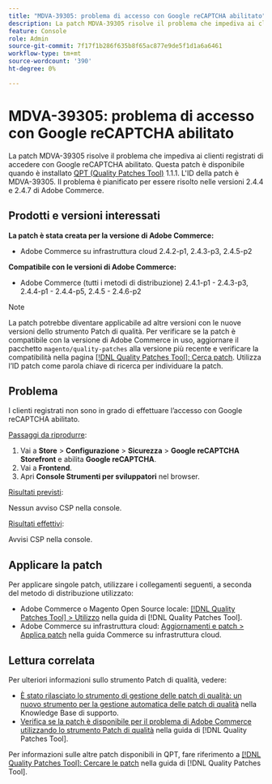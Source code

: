 ```yaml
---
title: "MDVA-39305: problema di accesso con Google reCAPTCHA abilitato"
description: La patch MDVA-39305 risolve il problema che impediva ai clienti registrati di accedere con Google reCAPTCHA abilitato. Questa patch è disponibile quando è installato [Quality Patches Tool (QPT)](https://experienceleague.adobe.com/en/docs/commerce-knowledge-base/kb/announcements/commerce-announcements/magento-quality-patches-released-new-tool-to-self-serve-quality-patches) 1.1.1. L'ID della patch è MDVA-39305. Il problema è pianificato per essere risolto nelle versioni 2.4.4 e 2.4.7 di Adobe Commerce.
feature: Console
role: Admin
source-git-commit: 7f17f1b286f635b8f65ac877e9de5f1d1a6a6461
workflow-type: tm+mt
source-wordcount: '390'
ht-degree: 0%

---
```


# MDVA-39305: problema di accesso con Google reCAPTCHA abilitato

La patch MDVA-39305 risolve il problema che impediva ai clienti registrati di accedere con Google reCAPTCHA abilitato. Questa patch è disponibile quando è installato [QPT (Quality Patches Tool)](https://experienceleague.adobe.com/en/docs/commerce-knowledge-base/kb/announcements/commerce-announcements/magento-quality-patches-released-new-tool-to-self-serve-quality-patches) 1.1.1. L&#39;ID della patch è MDVA-39305. Il problema è pianificato per essere risolto nelle versioni 2.4.4 e 2.4.7 di Adobe Commerce.

## Prodotti e versioni interessati

**La patch è stata creata per la versione di Adobe Commerce:**

* Adobe Commerce su infrastruttura cloud 2.4.2-p1, 2.4.3-p3, 2.4.5-p2

**Compatibile con le versioni di Adobe Commerce:**

* Adobe Commerce (tutti i metodi di distribuzione) 2.4.1-p1 - 2.4.3-p3, 2.4.4-p1 - 2.4.4-p5, 2.4.5 - 2.4.6-p2

>[!NOTE]
>
>La patch potrebbe diventare applicabile ad altre versioni con le nuove versioni dello strumento Patch di qualità. Per verificare se la patch è compatibile con la versione di Adobe Commerce in uso, aggiornare il pacchetto `magento/quality-patches` alla versione più recente e verificare la compatibilità nella pagina [[!DNL Quality Patches Tool]: Cerca patch](https://experienceleague.adobe.com/en/docs/commerce-knowledge-base/kb/announcements/commerce-announcements/magento-quality-patches-released-new-tool-to-self-serve-quality-patches). Utilizza l’ID patch come parola chiave di ricerca per individuare la patch.

## Problema

I clienti registrati non sono in grado di effettuare l’accesso con Google reCAPTCHA abilitato.

<u>Passaggi da riprodurre</u>:

1. Vai a **Store** > **Configurazione** > **Sicurezza** > **Google reCAPTCHA Storefront** e abilita **Google reCAPTCHA**.
1. Vai a **Frontend**.
1. Apri **Console Strumenti per sviluppatori** nel browser.

<u>Risultati previsti</u>:

Nessun avviso CSP nella console.

<u>Risultati effettivi</u>:

Avvisi CSP nella console.

## Applicare la patch

Per applicare singole patch, utilizzare i collegamenti seguenti, a seconda del metodo di distribuzione utilizzato:

* Adobe Commerce o Magento Open Source locale: [[!DNL Quality Patches Tool] > Utilizzo](/help/tools/quality-patches-tool/usage.md) nella guida di [!DNL Quality Patches Tool].
* Adobe Commerce su infrastruttura cloud: [Aggiornamenti e patch > Applica patch](https://experienceleague.adobe.com/docs/commerce-cloud-service/user-guide/develop/upgrade/apply-patches.html) nella guida Commerce su infrastruttura cloud.

## Lettura correlata

Per ulteriori informazioni sullo strumento Patch di qualità, vedere:

* [È stato rilasciato lo strumento di gestione delle patch di qualità: un nuovo strumento per la gestione automatica delle patch di qualità](https://experienceleague.adobe.com/en/docs/commerce-knowledge-base/kb/announcements/commerce-announcements/magento-quality-patches-released-new-tool-to-self-serve-quality-patches) nella Knowledge Base di supporto.
* [Verifica se la patch è disponibile per il problema di Adobe Commerce utilizzando lo strumento Patch di qualità](/help/tools/quality-patches-tool/patches-available-in-qpt/check-patch-for-magento-issue-with-magento-quality-patches.md) nella guida di [!DNL Quality Patches Tool].

Per informazioni sulle altre patch disponibili in QPT, fare riferimento a [[!DNL Quality Patches Tool]: Cercare le patch](https://experienceleague.adobe.com/tools/commerce-quality-patches/index.html) nella guida di [!DNL Quality Patches Tool].
